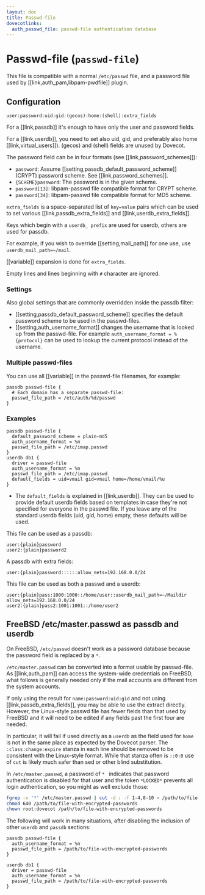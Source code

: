 ```yaml
---
layout: doc
title: Passwd-file
dovecotlinks:
  auth_passwd_file: passwd-file authentication database
---
```


# Passwd-file (`passwd-file`)

This file is compatible with a normal `/etc/passwd` file, and a password file
used by [[link,auth_pam,libpam-pwdfile]] plugin.

## Configuration

`user:password:uid:gid:(gecos):home:(shell):extra_fields`

For a [[link,passdb]] it's enough to have only the user and password fields.

For a [[link,userdb]], you need to set also uid, gid, and preferably also home
[[link,virtual_users]]). (gecos) and (shell) fields are unused by Dovecot.

The password field can be in four formats (see [[link,password_schemes]]):

* `password`: Assume [[setting,passdb_default_password_scheme]] (CRYPT)
  password scheme. See [[link,password_schemes]].
* `{SCHEME}password`: The password is in the given scheme.
* `password[13]`: libpam-passwd file compatible format for CRYPT scheme.
* `password[34]`: libpam-passwd file compatible format for MD5 scheme.

`extra_fields` is a space-separated list of `key=value` pairs which can be
used to set various [[link,passdb_extra_fields]] and
[[link,userdb_extra_fields]].

Keys which begin with a `userdb_ prefix` are used for userdb, others are
used for passdb.

For example, if you wish to override [[setting,mail_path]] for one use,
use `userdb_mail_path=~/mail`.

[[variable]] expansion is done for `extra_fields`.

Empty lines and lines beginning with `#` character are ignored.

### Settings

<SettingsComponent tag="passwd-file" />

Also global settings that are commonly overridden inside the passdb filter:

* [[setting,passdb_default_password_scheme]] specifies the default password
  scheme to be used in the passwd-files.
* [[setting,auth_username_format]] changes the username that is looked up from
  the passwd-file. For example `auth_username_format = %{protocol}` can be used
  to lookup the current protocol instead of the username.

### Multiple passwd-files

You can use all [[variable]] in the passwd-file filenames, for example:

```[dovecot.conf]
passdb passwd-file {
  # Each domain has a separate passwd-file:
  passwd_file_path = /etc/auth/%d/passwd
}
```

### Examples

```[dovecot.conf]
passdb passwd-file {
  default_password_scheme = plain-md5
  auth_username_format = %n
  passwd_file_path = /etc/imap.passwd
}
userdb db1 {
  driver = passwd-file
  auth_username_format = %n
  passwd_file_path = /etc/imap.passwd
  default_fields = uid=vmail gid=vmail home=/home/vmail/%u
}
```

* The `default_fields` is explained in [[link,userdb]]. They can be used
  to provide default userdb fields based on templates in case they're not
  specified for everyone in the passwd file. If you leave any of the standard
  userdb fields (uid, gid, home) empty, these defaults will be used.

This file can be used as a passdb:

```
user:{plain}password
user2:{plain}password2
```

A passdb with extra fields:

```
user:{plain}password::::::allow_nets=192.168.0.0/24
```

This file can be used as both a passwd and a userdb:

```
user:{plain}pass:1000:1000::/home/user::userdb_mail_path=~/Maildir allow_nets=192.168.0.0/24
user2:{plain}pass2:1001:1001::/home/user2
```

## FreeBSD /etc/master.passwd as passdb and userdb

On FreeBSD, `/etc/passwd` doesn't work as a password database because the
password field is replaced by a `*`.

`/etc/master.passwd` can be converted into a format usable by passwd-file.
As [[link,auth_pam]] can access the system-wide credentials on FreeBSD,
what follows is generally needed only if the mail accounts are different
from the system accounts.

If only using the result for `name:password:uid:gid` and not using
[[link,passdb_extra_fields]], you may be able to use the extract directly.
However, the Linux-style passwd file has fewer fields than that used by
FreeBSD and it will need to be edited if any fields past the first four are
needed.

In particular, it will fail if used directly as a `userdb` as the field used
for `home` is not in the same place as expected by the Dovecot parser. The
`:class:change:expire` stanza in each line should be removed to be consistent
with the Linux-style format. While that stanza often is `::0:0` use of
`cut` is likely much safer than sed or other blind substitution.

In `/etc/master.passwd`, a password of `* ` indicates that password
authentication is disabled for that user and the token `*LOCKED*` prevents
all login authentication, so you might as well exclude those:

```sh
fgrep -v '*' /etc/master.passwd | cut -d : -f 1-4,8-10 > /path/to/file-with-encrypted-passwords
chmod 640 /path/to/file-with-encrypted-passwords
chown root:dovecot /path/to/file-with-encrypted-passwords
```

The following will work in many situations, after disabling the inclusion of
other `userdb` and `passdb` sections:

```
passdb passwd-file {
  auth_username_format = %n
  passwd_file_path = /path/to/file-with-encrypted-passwords
}

userdb db1 {
  driver = passwd-file
  auth_username_format = %n
  passwd_file_path = /path/to/file-with-encrypted-passwords
}
```
